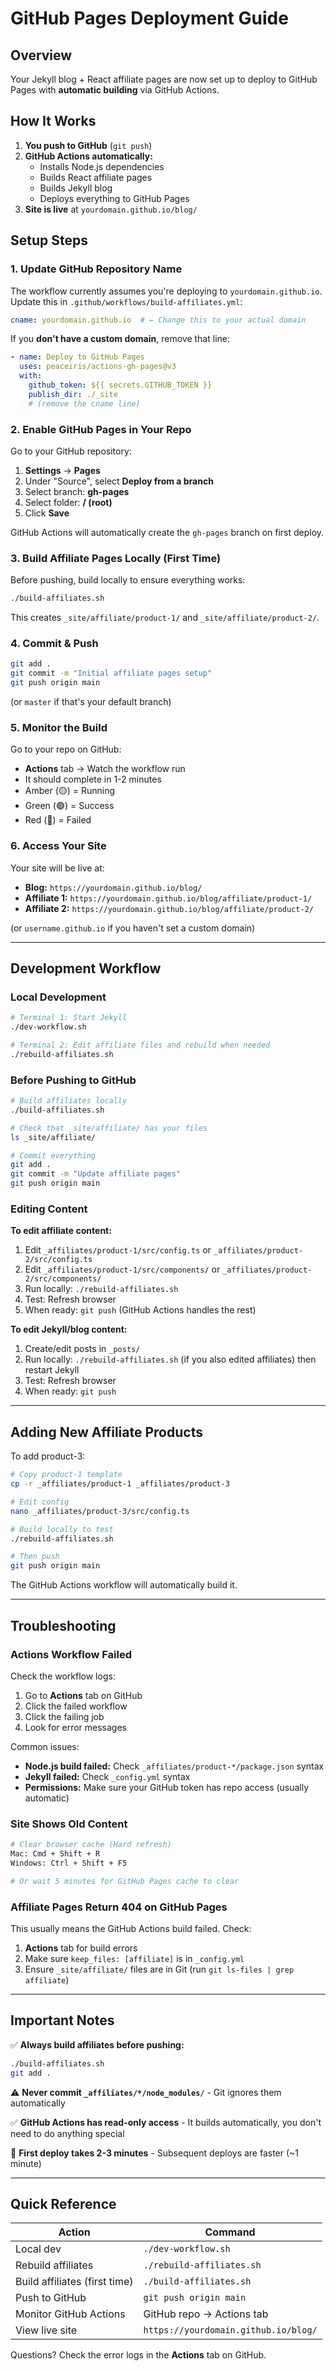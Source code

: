 # GitHub Pages Deployment Guide

## Overview

Your Jekyll blog + React affiliate pages are now set up to deploy to GitHub Pages with **automatic building** via GitHub Actions.

## How It Works

1. **You push to GitHub** (`git push`)
2. **GitHub Actions automatically:**
   - Installs Node.js dependencies
   - Builds React affiliate pages
   - Builds Jekyll blog
   - Deploys everything to GitHub Pages
3. **Site is live** at `yourdomain.github.io/blog/`

## Setup Steps

### 1. **Update GitHub Repository Name**

The workflow currently assumes you're deploying to `yourdomain.github.io`. Update this in `.github/workflows/build-affiliates.yml`:

```yaml
cname: yourdomain.github.io  # ← Change this to your actual domain
```

If you **don't have a custom domain**, remove that line:
```yaml
- name: Deploy to GitHub Pages
  uses: peaceiris/actions-gh-pages@v3
  with:
    github_token: ${{ secrets.GITHUB_TOKEN }}
    publish_dir: ./_site
    # (remove the cname line)
```

### 2. **Enable GitHub Pages in Your Repo**

Go to your GitHub repository:
1. **Settings** → **Pages**
2. Under "Source", select **Deploy from a branch**
3. Select branch: **gh-pages**
4. Select folder: **/ (root)**
5. Click **Save**

GitHub Actions will automatically create the `gh-pages` branch on first deploy.

### 3. **Build Affiliate Pages Locally (First Time)**

Before pushing, build locally to ensure everything works:

```bash
./build-affiliates.sh
```

This creates `_site/affiliate/product-1/` and `_site/affiliate/product-2/`.

### 4. **Commit & Push**

```bash
git add .
git commit -m "Initial affiliate pages setup"
git push origin main
```

(or `master` if that's your default branch)

### 5. **Monitor the Build**

Go to your repo on GitHub:
- **Actions** tab → Watch the workflow run
- It should complete in 1-2 minutes
- Amber (🟡) = Running
- Green (🟢) = Success
- Red (🔴) = Failed

### 6. **Access Your Site**

Your site will be live at:
- **Blog:** `https://yourdomain.github.io/blog/`
- **Affiliate 1:** `https://yourdomain.github.io/blog/affiliate/product-1/`
- **Affiliate 2:** `https://yourdomain.github.io/blog/affiliate/product-2/`

(or `username.github.io` if you haven't set a custom domain)

---

## Development Workflow

### Local Development

```bash
# Terminal 1: Start Jekyll
./dev-workflow.sh

# Terminal 2: Edit affiliate files and rebuild when needed
./rebuild-affiliates.sh
```

### Before Pushing to GitHub

```bash
# Build affiliates locally
./build-affiliates.sh

# Check that _site/affiliate/ has your files
ls _site/affiliate/

# Commit everything
git add .
git commit -m "Update affiliate pages"
git push origin main
```

### Editing Content

**To edit affiliate content:**
1. Edit `_affiliates/product-1/src/config.ts` or `_affiliates/product-2/src/config.ts`
2. Edit `_affiliates/product-1/src/components/` or `_affiliates/product-2/src/components/`
3. Run locally: `./rebuild-affiliates.sh`
4. Test: Refresh browser
5. When ready: `git push` (GitHub Actions handles the rest)

**To edit Jekyll/blog content:**
1. Create/edit posts in `_posts/`
2. Run locally: `./rebuild-affiliates.sh` (if you also edited affiliates) then restart Jekyll
3. Test: Refresh browser
4. When ready: `git push`

---

## Adding New Affiliate Products

To add product-3:

```bash
# Copy product-1 template
cp -r _affiliates/product-1 _affiliates/product-3

# Edit config
nano _affiliates/product-3/src/config.ts

# Build locally to test
./rebuild-affiliates.sh

# Then push
git push origin main
```

The GitHub Actions workflow will automatically build it.

---

## Troubleshooting

### Actions Workflow Failed

Check the workflow logs:
1. Go to **Actions** tab on GitHub
2. Click the failed workflow
3. Click the failing job
4. Look for error messages

Common issues:
- **Node.js build failed:** Check `_affiliates/product-*/package.json` syntax
- **Jekyll failed:** Check `_config.yml` syntax
- **Permissions:** Make sure your GitHub token has repo access (usually automatic)

### Site Shows Old Content

```bash
# Clear browser cache (Hard refresh)
Mac: Cmd + Shift + R
Windows: Ctrl + Shift + F5

# Or wait 5 minutes for GitHub Pages cache to clear
```

### Affiliate Pages Return 404 on GitHub Pages

This usually means the GitHub Actions build failed. Check:
1. **Actions** tab for build errors
2. Make sure `keep_files: [affiliate]` is in `_config.yml`
3. Ensure `_site/affiliate/` files are in Git (run `git ls-files | grep affiliate`)

---

## Important Notes

✅ **Always build affiliates before pushing:**
```bash
./build-affiliates.sh
git add .
```

⚠️ **Never commit `_affiliates/*/node_modules/`** - Git ignores them automatically

✅ **GitHub Actions has read-only access** - It builds automatically, you don't need to do anything special

📌 **First deploy takes 2-3 minutes** - Subsequent deploys are faster (~1 minute)

---

## Quick Reference

| Action | Command |
|--------|---------|
| Local dev | `./dev-workflow.sh` |
| Rebuild affiliates | `./rebuild-affiliates.sh` |
| Build affiliates (first time) | `./build-affiliates.sh` |
| Push to GitHub | `git push origin main` |
| Monitor GitHub Actions | GitHub repo → Actions tab |
| View live site | `https://yourdomain.github.io/blog/` |

Questions? Check the error logs in the **Actions** tab on GitHub.
